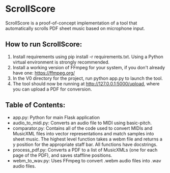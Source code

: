 # ScrollScore
ScrollScore is a proof-of-concept implementation of a tool that automatically scrolls PDF sheet music based on microphone input.

## How to run ScrollScore:
1. Install requirements using pip install -r requirements.txt. Using a Python virtual environment is strongly recommended.
2. Install a working version of FFmpeg for your system, if you don't already have one: https://ffmpeg.org/
3. In the V0 directory for the project, run python app.py to launch the tool.
4. The tool should now be running at http://127.0.0.1:5000/upload, where you can upload a PDF for conversion.

## Table of Contents:
- app.py: Python for main Flask application
- audio_to_midi.py: Converts an audio file to MIDI using basic-pitch.
- comparator.py: Contains all of the code used to convert MIDIs and MusicXML files into vector representations and match samples into sheet music. The highest level function takes a webm file
and returns a y position for the appropriate staff bar. All functions have docstrings.
- process_pdf.py: Converts a PDF to a list of MusicXMLs (one for each page of the PDF), and saves staffline positions.
- webm_to_wav.py: Uses FFmpeg to convert .webm audio files into .wav audio files.
